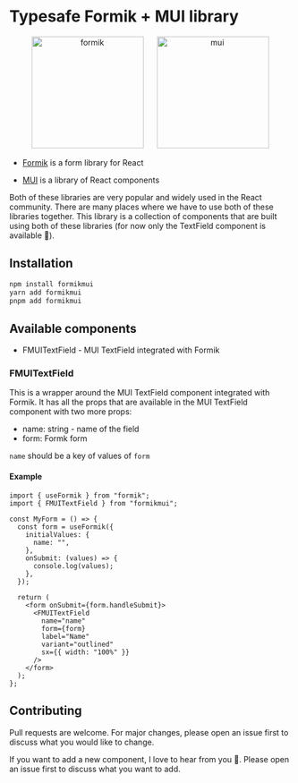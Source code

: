 # Typesafe Formik + MUI library

<div align="center">
    <img src="https://user-images.githubusercontent.com/4060187/61057426-4e5a4600-a3c3-11e9-9114-630743e05814.png" alt="formik" width="200px" height="200px" />
    &nbsp;&nbsp;&nbsp;&nbsp;
    <img src="https://camo.githubusercontent.com/306dedb9426f1d93a981d305a0a18164932ece8dca4d5fd820b1d3c36625b218/68747470733a2f2f6d75692e636f6d2f7374617469632f6c6f676f2e737667" alt="mui" width="200px" height="200px" />    
</div>

- [Formik](https://formik.org/) is a form library for React

- [MUI](https://mui.com/) is a library of React components

Both of these libraries are very popular and widely used in the React community. There are many places where we have to use both of these libraries together. This library is a collection of components that are built using both of these libraries (for now only the TextField component is available 🙂).

## Installation

```bash
npm install formikmui
yarn add formikmui
pnpm add formikmui
```

## Available components

- FMUITextField - MUI TextField integrated with Formik

### FMUITextField

This is a wrapper around the MUI TextField component integrated with Formik. It has all the props that are available in the MUI TextField component with two more props:

- name: string - name of the field
- form: Formk form

`name` should be a key of values of `form`

#### Example

```tsx
import { useFormik } from "formik";
import { FMUITextField } from "formikmui";

const MyForm = () => {
  const form = useFormik({
    initialValues: {
      name: "",
    },
    onSubmit: (values) => {
      console.log(values);
    },
  });

  return (
    <form onSubmit={form.handleSubmit}>
      <FMUITextField
        name="name"
        form={form}
        label="Name"
        variant="outlined"
        sx={{ width: "100%" }}
      />
    </form>
  );
};
```

## Contributing

Pull requests are welcome. For major changes, please open an issue first to discuss what you would like to change.

If you want to add a new component, I love to hear from you 💖. Please open an issue first to discuss what you want to add.
